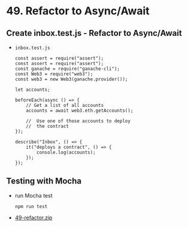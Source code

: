 #   49. Refactor to Async/Await

## **Create inbox.test.js** - Refactor to Async/Await
-   `inbox.test.js`
    ```
    const assert = require("assert");
    const assert = require("assert");
    const ganache = require("ganache-cli");
    const Web3 = require("web3");
    const web3 = new Web3(ganache.provider());

    let accounts;

    beforeEach(async () => {
        // Get a list of all accounts
        accounts = await web3.eth.getAccounts();

        //  Use one of those accounts to deploy
        //  the contract
    });

    describe("Inbox", () => {
        it("deploys a contract", () => {
            console.log(accounts);
        });
    });
    ```
##  Testing with Mocha 

-   run Mocha test 
    ```
    npm run test
    ```

-   [49-refactor.zip](https://github.com/web3-nfts/bt-web3/raw/main/Curricula/Ethereum-and-Solidity_The_Complete_Developers_Guide/resources/49-refactor.zip)
